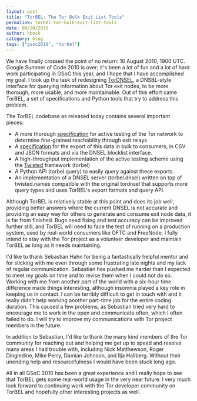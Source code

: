 ```yaml
---
layout: post
title: "TorBEL: The Tor Bulk Exit List Tools"
permalink: torbel-tor-bulk-exit-list-tools
date: 08/20/2010
author: hbock
category: blog
tags: ["gsoc2010", "torbel"]
---
```


We have finally crossed the point of no return: 16 August 2010, 1900 UTC. Google Summer of Code 2010 is over; it's been a lot of fun and a lot of hard work participating in GSoC this year, and I hope that I have accomplished my goal. I took up the task of redesigning [TorDNSEL](https://exitlist.torproject.org), a DNSBL-style interface for querying information about Tor exit nodes, to be more thorough, more usable, and more maintainable. Out of this effort came TorBEL, a set of specifications and Python tools that try to address this problem.

The TorBEL codebase as released today contains several important  
 pieces:

- A more thorough [specification](http://git.spanning-tree.org/index.cgi/torbel/tree/doc/test-spec.txt?id=torbel-0.1-gsoc) for active testing of the Tor network to determine fine-grained reachability through exit relays 
- A [specification](http://git.spanning-tree.org/index.cgi/torbel/tree/doc/data-spec.txt?id=torbel-0.1-gsoc) for the export of this data in bulk to consumers, in CSV and JSON formats and via the DNSEL blocklist interface. 
- A high-throughput implementation of the active testing scheme using the [Twisted](http://twistedmatrix.com/trac/) framework (torbel) 
- A Python API (torbel.query) to easily query against these exports. 
- An implementation of a DNSEL server (torbel.dnsel) written on top of twisted.names compatible with the original tordnsel that supports more query types and uses TorBEL's export formats and query API. 

Although TorBEL is relatively stable at this point and does its job well, providing better answers where the current DNSEL is not accurate and providing an easy way for others to generate and consume exit node data, it is far from finished. Bugs need fixing and test accuracy can be improved further still, and TorBEL will need to face the test of running on a production system, used by real-world consumers like OFTC and FreeNode. I fully intend to stay with the Tor project as a volunteer developer and maintain TorBEL as long as it needs maintaining.

I'd like to thank Sebastian Hahn for being a fantastically helpful mentor and for sticking with me even through some frustrating late nights and my lack of regular communication. Sebastian has pushed me harder than I expected to meet my goals on time and to revise them when I could not do so. Working with me from another part of the world with a six-hour time difference made things interesting, although insomnia played a key role in keeping us in contact. I can be terribly difficult to get in touch with and it really didn't help working another part-time job for the entire coding duration. This caused a few problems, as Sebastian tried very hard to encourage me to work in the open and communicate often, which I often failed to do. I will try to improve my communications with Tor project members in the future.

In addition to Sebastian, I'd like to thank the many kind members of the Tor community for reaching out and helping me get up to speed and resolve many areas I had trouble with, including Nick Matthewson, Roger Dingledine, Mike Perry, Damian Johnson, and Ilja Hallberg. Without their unending help and resourcefulness I would have been stuck long ago.

All in all GSoC 2010 has been a great experience and I really hope to see that TorBEL gets some real-world usage in the very near future. I very much look forward to continuing work with the Tor developer community on TorBEL and hopefully other interesting projects as well.


